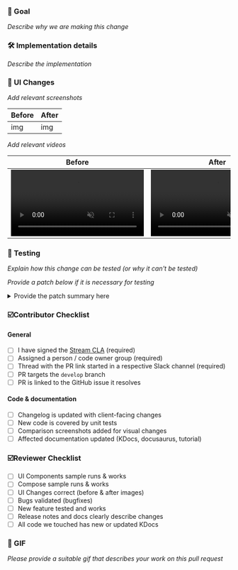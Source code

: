 ### 🎯 Goal

_Describe why we are making this change_

### 🛠 Implementation details

_Describe the implementation_

### 🎨 UI Changes

_Add relevant screenshots_

| Before | After |
| --- | --- |
| img | img |

_Add relevant videos_

<table>
<thead>
<tr>
<th>Before</th>
<th>After</th>
</tr>
</thead>
<tbody>
<tr>
<td>
<video src="" controls="controls" muted="muted" />
</td>
<td>
<video src="" controls="controls" muted="muted" />
</td>
</tr>
</tbody>
</table>

### 🧪 Testing

_Explain how this change can be tested (or why it can't be tested)_

_Provide a patch below if it is necessary for testing_

<details>

<summary>Provide the patch summary here</summary>

```
Provide the patch code here
```

</details>


### ☑️Contributor Checklist

#### General
- [ ] I have signed the [Stream CLA](https://docs.google.com/forms/d/e/1FAIpQLScFKsKkAJI7mhCr7K9rEIOpqIDThrWxuvxnwUq2XkHyG154vQ/viewform) (required)
- [ ] Assigned a person / code owner group (required)
- [ ] Thread with the PR link started in a respective Slack channel (required)
- [ ] PR targets the `develop` branch
- [ ] PR is linked to the GitHub issue it resolves

#### Code & documentation
- [ ] Changelog is updated with client-facing changes
- [ ] New code is covered by unit tests
- [ ] Comparison screenshots added for visual changes
- [ ] Affected documentation updated (KDocs, docusaurus, tutorial)

### ☑️Reviewer Checklist
- [ ] UI Components sample runs & works
- [ ] Compose sample runs & works
- [ ] UI Changes correct (before & after images)
- [ ] Bugs validated (bugfixes)
- [ ] New feature tested and works
- [ ] Release notes and docs clearly describe changes
- [ ] All code we touched has new or updated KDocs

### 🎉 GIF

_Please provide a suitable gif that describes your work on this pull request_
